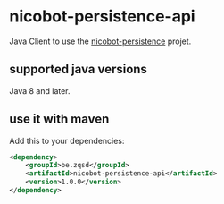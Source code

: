 # nicobot-persistence-api
Java Client to use the [nicobot-persistence](https://github.com/jlamby/nicobot-persistence) projet.


## supported java versions
Java 8 and later.

## use it with maven
Add this to your dependencies:

```xml
<dependency>
    <groupId>be.zqsd</groupId>
    <artifactId>nicobot-persistence-api</artifactId>
    <version>1.0.0</version>
</dependency>
```
